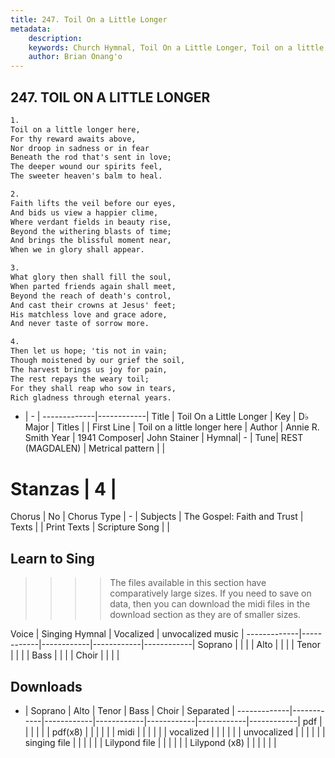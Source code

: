 ```yaml
---
title: 247. Toil On a Little Longer
metadata:
    description: 
    keywords: Church Hymnal, Toil On a Little Longer, Toil on a little longer here, 
    author: Brian Onang'o
---
```



## 247. TOIL ON A LITTLE LONGER

```txt
1.
Toil on a little longer here, 
For thy reward awaits above, 
Nor droop in sadness or in fear 
Beneath the rod that's sent in love; 
The deeper wound our spirits feel, 
The sweeter heaven's balm to heal. 

2.
Faith lifts the veil before our eyes, 
And bids us view a happier clime, 
Where verdant fields in beauty rise, 
Beyond the withering blasts of time; 
And brings the blissful moment near, 
When we in glory shall appear. 

3.
What glory then shall fill the soul, 
When parted friends again shall meet, 
Beyond the reach of death's control, 
And cast their crowns at Jesus' feet; 
His matchless love and grace adore, 
And never taste of sorrow more. 

4.
Then let us hope; 'tis not in vain; 
Though moistened by our grief the soil, 
The harvest brings us joy for pain, 
The rest repays the weary toil; 
For they shall reap who sow in tears, 
Rich gladness through eternal years.

```

- |   -  |
-------------|------------|
Title | Toil On a Little Longer |
Key | D♭ Major |
Titles |  |
First Line | Toil on a little longer here |
Author | Annie R. Smith
Year | 1941
Composer| John Stainer |
Hymnal|  - |
Tune| REST (MAGDALEN) |
Metrical pattern | |
# Stanzas | 4 |
Chorus | No |
Chorus Type | - |
Subjects | The Gospel: Faith and Trust |
Texts |  |
Print Texts | 
Scripture Song |  |
  
## Learn to Sing

>>>> The files available in this section have comparatively large sizes. If you need to save on data, then you can download the midi files in the download section as they are of smaller sizes.

Voice |  Singing Hymnal | Vocalized | unvocalized music |
-------------|------------|------------|------------|------------|
Soprano | | | |
Alto | | | |
Tenor | | | |
Bass | | | |
Choir | | | |

## Downloads

- |  Soprano | Alto | Tenor | Bass | Choir | Separated |
-------------|------------|------------|------------|------------|------------|------------|
pdf | | | | | |
pdf(x8) | | | | | |
midi | | | | | |
vocalized | | | | | |
unvocalized | | | | | |
singing file | | | | | |
Lilypond file | | | | | |
Lilypond (x8) | | | | | |
  